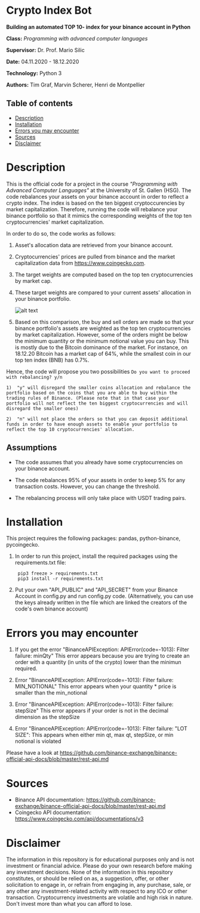 # Crypto Index Bot

**Building an automated TOP 10- index for your binance account in Python**

**Class:** *Programming with advanced computer languages*

**Supervisor:** Dr. Prof. Mario Silic

**Date:** 04.11.2020 - 18.12.2020

**Technology:** Python 3

**Authors:** Tim Graf, Marvin Scherer, Henri de Montpellier

## Table of contents
* [Description](#Description)
* [Installation](#Installation)
* [Errors you may encounter](#Errorsyoumayencounter)
* [Sources](#Sources)
* [Disclaimer](#Disclaimer)

# Description

This is the official code for a project in the course _"Programming with Advanced Computer Languages"_ at the University of St. Gallen (HSG). The code rebalances your assets on your binance account in order to reflect a crypto index. The index is based on the ten biggest cryptoccurencies by market capitalization. Therefore, running the code will rebalance your binance portfolio so that it mimics the corresponding weights of the top ten cryptocurrencies' market capitalization.


In order to do so, the code works as follows:

1) Asset's allocation data are retrieved from your binance account.

2) Cryptocurrencies' prices are pulled from binance and the market capitalization data from https://www.coingecko.com.

3) The target weights are computed based on the top ten cryptocurrencies by market cap.

4) These target weights are compared to your current assets' allocation in your binance portfolio.
    
    ![alt text](/img.png)

5) Based on this comparison, the buy and sell orders are made so that your binance portfolio's assets are weighted as the top ten cryptocurrencies by market capitalization. However, some of the orders might be below the minimum quantity or the minimum notional value you can buy. This is mostly due to the Bitcoin dominance of the market. For instance, on 18.12.20 Bitcoin has a market cap of 64%, while the smallest coin in our top ten index (BNB) has 0.7%.

Hence, the code will propose you two possibilities ```Do you want to proceed with rebalancing? y/n```

    1)  "y" will disregard the smaller coins allocation and rebalance the portfolio based on the coins that you are able to buy within the trading rules of Binance. (Please note that in that case your portfolio will not reflect the ten biggest cryptocurrencies and will disregard the smaller ones)

    2)  "n" will not place the orders so that you can deposit additional funds in order to have enough assets to enable your portfolio to reflect the top 10 cryptocurrencies' allocation.

## Assumptions

* The code assumes that you already have some cryptocurrencies on your binance account.

* The code rebalances 95% of your assets in order to keep 5% for any transaction costs. However, you can change the threshold.

* The rebalancing process will only take place with USDT trading pairs.

# Installation
This project requires the following packages: pandas, python-binance, pycoingecko.

1) In order to run this project, install the required packages using the requirements.txt file: 
    ```
     pip3 freeze > requirements.txt
     pip3 install -r requirements.txt
    ```
2) Put your own "API_PUBLIC" and "API_SECRET" from your Binance Account in config.py and run config.py code. 
(Alternatively, you can use the keys already written in the file which are linked the creators of the code's own binance account)



# Errors you may encounter 
1. If you get the error "BinanceAPIException: APIError(code=-1013): Filter failure: minQty"
This error appears because you are trying to create an order with a quantity (in units of the crypto) lower than the minimun required.

2. Error "BinanceAPIException: APIError(code=-1013): Filter failure: MIN_NOTIONAL"
This error appears when your quantity * price is smaller than the min_notional

3. Error "BinanceAPIException: APIError(code=-1013): Filter failure: stepSize"
This error appears if your order is not in the decimal dimension as the stepSize

4. Error "BinanceAPIException: APIError(code=-1013): Filter failure: "LOT SIZE": 
This appears when either min qt, max qt, stepSize, or min notional is violated

Please have a look at https://github.com/binance-exchange/binance-official-api-docs/blob/master/rest-api.md


# Sources
* Binance API documentation: https://github.com/binance-exchange/binance-official-api-docs/blob/master/rest-api.md 
* Coingecko API documentation: https://www.coingecko.com/api/documentations/v3 

# Disclaimer 

The information in this repository is for educational purposes only and is not investment or financial advice. Please do your own research before making any investment decisions. None of the information in this repository constitutes, or should be relied on as, a suggestion, offer, or other solicitation to engage in, or refrain from engaging in, any purchase, sale, or any other any investment-related activity with respect to any ICO or other transaction. Cryptocurrency investments are volatile and high risk in nature. Don't invest more than what you can afford to lose.




